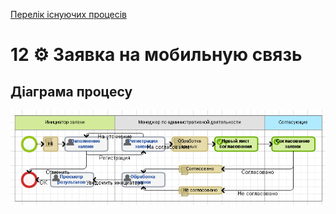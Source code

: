 ﻿[Перелік існуючих процесів](../../README.md)
# 12 ⚙ Заявка на мобильную связь

## Діаграма процесу
![P12_Diagram](./Images/P12_Diagram.png)